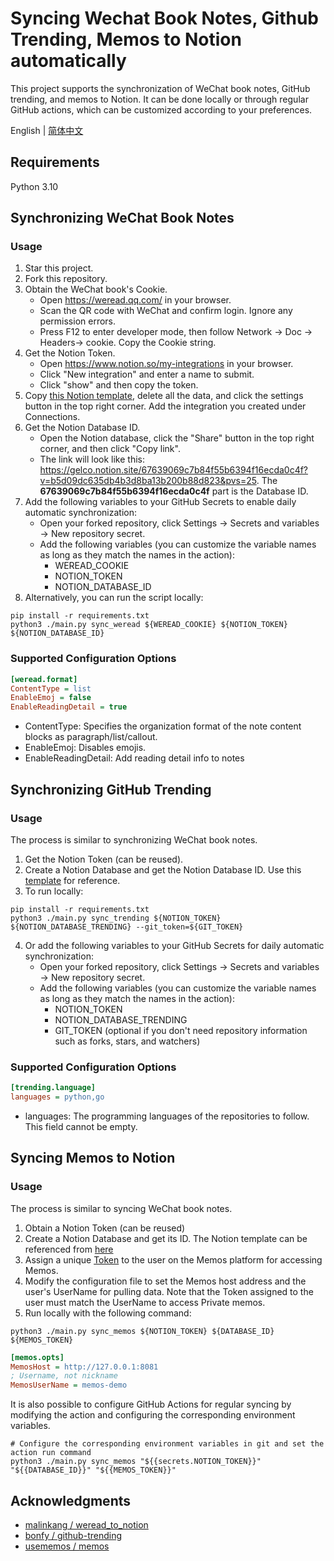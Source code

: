 
#  Syncing Wechat Book Notes, Github Trending, Memos to Notion automatically

This project supports the synchronization of WeChat book notes, GitHub trending, and memos to Notion. It can be done locally or through regular GitHub actions, which can be customized according to your preferences.

English | [简体中文](./README.zh-CN.md)

## Requirements

Python 3.10

## Synchronizing WeChat Book Notes

### Usage

1. Star this project.
2. Fork this repository.
3. Obtain the WeChat book's Cookie.
	* Open <https://weread.qq.com/> in your browser.
	* Scan the QR code with WeChat and confirm login. Ignore any permission errors.
	* Press F12 to enter developer mode, then follow Network -> Doc -> Headers-> cookie. Copy the Cookie string.
4. Get the Notion Token.
	* Open <https://www.notion.so/my-integrations> in your browser.
	* Click "New integration" and enter a name to submit.
	* Click "show" and then copy the token.
5. Copy [this Notion template](https://gelco.notion.site/67639069c7b84f55b6394f16ecda0c4f?v=b5d09dc635db4b3d8ba13b200b88d823&pvs=25), delete all the data, and click the settings button in the top right corner. Add the integration you created under Connections.
6. Get the Notion Database ID.
	* Open the Notion database, click the "Share" button in the top right corner, and then click "Copy link".
	* The link will look like this: <https://gelco.notion.site/67639069c7b84f55b6394f16ecda0c4f?v=b5d09dc635db4b3d8ba13b200b88d823&pvs=25>. The **67639069c7b84f55b6394f16ecda0c4f** part is the Database ID.
7. Add the following variables to your GitHub Secrets to enable daily automatic synchronization:
	* Open your forked repository, click Settings -> Secrets and variables -> New repository secret.
	* Add the following variables (you can customize the variable names as long as they match the names in the action):
		+ WEREAD_COOKIE
		+ NOTION_TOKEN
		+ NOTION_DATABASE_ID
8. Alternatively, you can run the script locally:
```shell
pip install -r requirements.txt
python3 ./main.py sync_weread ${WEREAD_COOKIE} ${NOTION_TOKEN} ${NOTION_DATABASE_ID}
```

### Supported Configuration Options

```ini
[weread.format]
ContentType = list
EnableEmoj = false
EnableReadingDetail = true
```

* ContentType: Specifies the organization format of the note content blocks as paragraph/list/callout.
* EnableEmoj: Disables emojis.
* EnableReadingDetail: Add reading detail info to notes

## Synchronizing GitHub Trending

### Usage

The process is similar to synchronizing WeChat book notes.

1. Get the Notion Token (can be reused).
2. Create a Notion Database and get the Notion Database ID. Use this [template](https://gelco.notion.site/77a3c6c8c2fb405e8347a7bde96d51d1?v=5c6464969afa432ea473f07c7b6959e8) for reference.
3. To run locally:
```shell
pip install -r requirements.txt
python3 ./main.py sync_trending ${NOTION_TOKEN} ${NOTION_DATABASE_TRENDING} --git_token=${GIT_TOKEN}
```
4. Or add the following variables to your GitHub Secrets for daily automatic synchronization:
	* Open your forked repository, click Settings -> Secrets and variables -> New repository secret.
	* Add the following variables (you can customize the variable names as long as they match the names in the action):
		+ NOTION_TOKEN
		+ NOTION_DATABASE_TRENDING
		+ GIT_TOKEN (optional if you don't need repository information such as forks, stars, and watchers)

### Supported Configuration Options

```ini
[trending.language]
languages = python,go
```

* languages: The programming languages of the repositories to follow. This field cannot be empty.

## Syncing Memos to Notion

### Usage

The process is similar to syncing WeChat book notes.

1. Obtain a Notion Token (can be reused)
2. Create a Notion Database and get its ID. The Notion template can be referenced from [here](https://gelco.notion.site/b840c05d92af44719ee3d9d7f73010f8?v=f0a726764fa3455b9a28f50783eea58a&pvs=4)
3. Assign a unique [Token](https://usememos.com/docs/access-tokens) to the user on the Memos platform for accessing Memos.
4. Modify the configuration file to set the Memos host address and the user's UserName for pulling data. Note that the Token assigned to the user must match the UserName to access Private memos.
5. Run locally with the following command:
```shell
python3 ./main.py sync_memos ${NOTION_TOKEN} ${DATABASE_ID} ${MEMOS_TOKEN}
```

```ini
[memos.opts]
MemosHost = http://127.0.0.1:8081
; Username, not nickname
MemosUserName = memos-demo
```

It is also possible to configure GitHub Actions for regular syncing by modifying the action and configuring the corresponding environment variables.

```shell
# Configure the corresponding environment variables in git and set the action run command
python3 ./main.py sync_memos "${{secrets.NOTION_TOKEN}}" "${{DATABASE_ID}}" "${{MEMOS_TOKEN}}"
```

## Acknowledgments
- [malinkang / weread_to_notion](https://github.com/malinkang/weread_to_notion)
- [bonfy / github-trending](https://github.com/bonfy/github-trending)
- [usememos / memos](https://github.com/usememos/memos)

